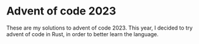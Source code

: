 # Advent of code 2023

These are my solutions to advent of code 2023. This year, I decided to try advent of code in Rust, in order to better learn the language.
